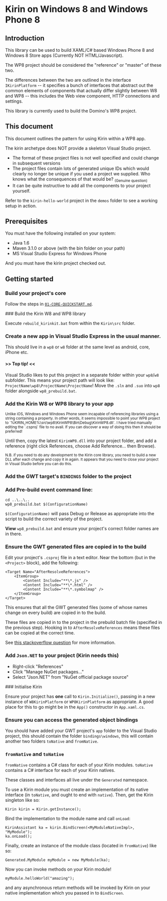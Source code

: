 # Kirin on Windows 8 and Windows Phone 8

## Introduction

This library can be used to build XAML/C# based Windows Phone 8 and Windows 8 Store apps 
(Currently NOT HTML/Javascript).

The WP8 project should be considered the "reference" or "master" of these two.

The differences between the two are outlined in the interface `IKirinPlatform` -- 
it specifies a bunch of interfaces that abstract out the common elements of
components that actually differ slightly between W8 and WP8 -- this includes the 
Web view component, HTTP connections and settings.

This library is currently used to build the Domino's WP8 project.

## This document
This document outlines the pattern for using Kirin within a WP8 app.

The kirin archetype does NOT provide a skeleton Visual Studio project.

* The format of these project files is not well specified and could change in subsequent versions
* The project files contain lots of generated unique IDs which would clearly no longer be unique if you used a project we supplied.  Who knows what the consequences of that would be?  <sub>(Genuine question)</sub>
* It can be quite instructive to add all the components to your project yourself.

Refer to the `kirin-hello-world` project in the `demos` folder to see a working setup in action.

## Prerequisites
You must have the following installed on your system:

* Java 1.6
* Maven 3.1.0 or above (with the bin folder on your path)
* MS Visual Studio Express for Windows Phone

And you must have the kirin project checked out.

## Getting started

### Build your project's core

Follow the steps in [`01-CORE-QUICKSTART.md`](01-CORE-QUICKSTART.md).

### Build the Kirin W8 and WP8 library 

Execute `rebuild_kirinkit.bat` from within the `Kirin\src` folder.

### Create a new app in Visual Studio Express in the usual manner.

This should live in a `wp8` or `w8` folder at the same level as android, core, iPhone etc.  

#### >> Top tip! <<

Visual Studio likes to put this project in a separate folder within your `wp8`/`w8` subfolder.  This means your project path will look like: `ProjectName\wp8\ProjectName\ProjectName`!  Move the `.sln` and `.suo` into `wp8` folder alongside `wp8_prebuild.bat`.


### Add the Kirin W8 or WP8 library to your app

<sub>
Unlike iOS, Windows and Windows Phone seem incapable of referencing libraries using a 
string containing a property.  In other words, it seems impossible to point your WP8 
project to `%KIRIN_HOME%\src\wp8\KirinWP8\Bin\Debug\KirinWP8.dll`.  I have tried manually editing the `.csproj` file to no avail.  If you can discover a way of doing this then it should be preferred!
</sub>

Until then, copy the latest `KirinWP8.dll` into your project folder, and add a reference 
(right click References, choose Add Reference... then Browse).

<sub>
N.B. if you need to do any development to the Kirin core library, you need to build a new
DLL after each change and copy it in again.  It appears that you need to close your 
project in Visual Studio before you can do this.
</sub>

### Add the GWT target's `BINDINGS` folder to the project

### Add Pre-build event command line:

    cd ..\..\..
    wp8_prebuild.bat $(ConfigurationName)

`$(ConfigurationName)` will pass Debug or Release as appropriate into the script to build the correct variety of the project.  

**View** `wp8_prebuild.bat` and ensure your project's correct folder names are in there.

### Ensure the GWT generated files are copied in to the build

Edit your project's `.csproj` file in a text editor.  Near the bottom (but in the `<Project>` block), add the following: 

    <Target Name="AfterResolveReferences">
        <ItemGroup>
            <Content Include="**\*.js" />
            <Content Include="**\*.html" />
            <Content Include="**\*.symbolmap" />
        </ItemGroup>
    </Target>

This ensures that all the GWT generated files (some of whose names change on every build) are copied in to the build.

These files are copied in to the project in the prebuild batch file (specified in the previous step).  Hooking in to `AfterResolveReferences` means these files can be copied at the correct time.

See [this stackoverflow question](http://stackoverflow.com/questions/5926311/) for more information. 


### Add `Json.NET` to your project (Kirin needs this)
* Right-click "References"
* Click "Manage NuGet packages..."
* Select "Json.NET" from "NuGet official package source"

### Initialise Kirin

Ensure your project has **one** call to `Kirin.Initialize()`, passing in a new instance of
`W8KirinPlatform` or `WP8KirinPlatform` as appropriate.  A good place for this to go
might be in the `App()` constructor in `App.xaml.cs`.

### Ensure you can access the generated object bindings

You should have added your GWT project's `app` folder to the Visual Studio project, this 
should contain the folder `bindings\windows`, this will contain another two folders 
`toNative` and `fromNative`.  

### `fromNative` and `toNative`

`fromNative` contains a C# class for each of your Kirin modules.
`toNative` contains a C# interface for each of your Kirin natives.

These classes and interfaces all live under the `Generated` namespace.

To use a Kirin module you must create an implementation of its native interface (in 
`toNative`, and ought to end with `native`).
Then, get the Kirin singleton like so:

    Kirin kirin = Kirin.getInstance();

Bind the implementation to the module name and call `onLoad`:

    KirinAssistant ka = kirin.BindScreen(<MyModuleNativeImpl>, "MyModule");
    ka.onLoad();

Finally, create an instance of the module class (located in `fromNative`) like so:

    Generated.MyModule myModule = new MyModule(ka);

Now you can invoke methods on your Kirin module!

    myModule.helloWorld("amazing");

and any asynchronous return methods will be invoked by Kirin on your native implementation
which you passed in to `BindScreen`.